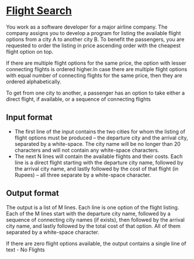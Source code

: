 # [Flight Search][link]

You work as a software developer for a major airline company. The company assigns you to develop a program for listing the available flight options from a city A to another city B. To benefit the passengers, you are requested to order the listing in price ascending order with the cheapest flight option on top.

If there are multiple flight options for the same price, the option with lesser connecting flights is ordered higher.In case there are multiple flight options with equal number of connecting flights for the same price, then they are ordered alphabetically.

To get from one city to another, a passenger has an option to take either a direct flight, if available, or a sequence of connecting flights

## Input format

- The first line of the input contains the two cities for whom the listing of flight options must be produced – the departure city and the arrival city, separated by a white-space. The city name will be no longer than 20 characters and will not contain any white-space characters.
- The next N lines will contain the available flights and their costs. Each line is a direct flight starting with the departure city name, followed by the arrival city name, and lastly followed by the cost of that flight (in Rupees) – all three separate by a white-space character.

## Output format

The output is a list of M lines. Each line is one option of the flight listing. Each of the M lines start with the departure city name, followed by a sequence of connecting city names (if exists), then followed by the arrival city name, and lastly followed by the total cost of that option. All of them separated by a white-space character.

If there are zero flight options available, the output contains a single line of text - No Flights

[link]: https://www.hackerearth.com/practice/algorithms/string-algorithm/string-searching/practice-problems/algorithm/the-flight-optimization-0267b2b5/
